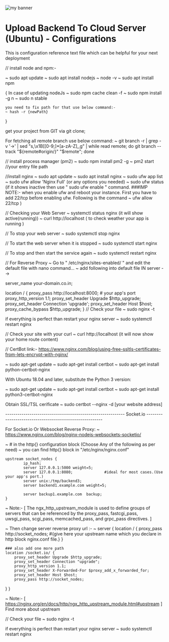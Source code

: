 <p align=”center”>
<img width=”200" height=”200" src="https://github.com/Sandesh003/NodeJs-Nginx-ReverseProxy-CertBot-Socket-Configurations/assets/93026800/9826d0a2-b852-434b-a712-f3ed18ef40ef" alt="my banner">
</p>

# Upload Backend To Cloud Server (Ubuntu) - Configurations
This is configuration reference text file which can be helpful for your next deployment

// install node and npm:-

~ sudo apt update
~ sudo apt install nodejs
~ node -v
~ sudo apt install npm

{
	In case of updating nodeJs 
	~ sudo npm cache clean -f
	~ sudo npm install -g n
	~ sudo n stable

	you need to fix path for that use below command:-
	~ hash -r {newPath}
}

get your project from GIT via git clone;

For fetching all remote branch use below command:
~ git branch -r | grep -v '\->' | sed "s,\x1B\[[0-9;]*[a-zA-Z],,g" | while read remote; do git branch --track "${remote#origin/}" "$remote"; done

// install process manager (pm2)
~ sudo npm install pm2 -g
~ pm2 start //your entry file path

//install nginx
~ sudo apt update
~ sudo apt install nginx
~ sudo ufw app list
~ sudo ufw allow 'Nginx Full' (or any options you needed)
~ sudo ufw status (if it shows inactive then use " sudo ufw enable " command. ###IMP NOTE:- when you enable ufw and reboot your instance. First you have to add 22/tcp before enabling ufw. Following is the command
~ ufw allow 22/tcp ) 

// Checking your Web Server
~ systemctl status nginx (it will show active(running))
~ curl http://localhost ( to check weather your app is running )

// To stop your web server
~ sudo systemctl stop nginx

// To start the web server when it is stopped
~ sudo systemctl start nginx

// To stop and then start the service again
~ sudo systemctl restart nginx

// For Reverse Proxy
~ Go to " /etc/nginx/sites-enabled/ " and edit the default file with nano command...
~ add following into default file IN server --> 

server_name your-domain.co.in;

location / {
	 proxy_pass http://localhost:8000; # your app's port
         proxy_http_version 1.1;
         proxy_set_header Upgrade $http_upgrade;
         proxy_set_header Connection 'upgrade';
         proxy_set_header Host $host;
         proxy_cache_bypass $http_upgrade;
}
// Check your file
~ sudo nginx -t

if everything is perfect than restart your nginx server
~ sudo systemctl restart nginx

// Check your site with your curl
~ curl http://localhost (it will now show your home route content)

// CertBot
link:- https://www.nginx.com/blog/using-free-ssltls-certificates-from-lets-encrypt-with-nginx/

~ sudo apt-get update
~ sudo apt-get install certbot
~ sudo apt-get install python-certbot-nginx


With Ubuntu 18.04 and later, substitute the Python 3 version:

~ sudo apt-get update
~ sudo apt-get install certbot
~ sudo apt-get install python3-certbot-nginx

Obtain SSL/TSL cerificate 
~ sudo certbot --nginx -d [your website address]


----------------------------------------------------------- Socket.io --------------------------------------------------------


For Socket.io Or Websocket Reverse Proxy:
~ https://www.nginx.com/blog/nginx-nodejs-websockets-socketio/

~ # in the http{} configuration block (Choose Any of the following as per need)
~ you can find http{} block in "/etc/nginx/nginx.conf"

	upstream socket_nodes {
    		ip_hash;
		    server 127.0.0.1:5000 weight=5;
    		server 127.0.0.1:8080;       		#ideal for most cases.(Use your app's port.)
    		server unix:/tmp/backend3;
		    server backend1.example.com weight=5;

		    server backup1.example.com  backup;
	}

~ Note:- [ The ngx_http_upstream_module is used to define groups of servers that can be referenced by the proxy_pass, fastcgi_pass, uwsgi_pass, scgi_pass, memcached_pass, and grpc_pass directives. ]

~ Then change server reverse proxy url :-
~ server {
    location / {
        proxy_pass http://socket_nodes; #{give here your upstream name which you declare in http block nginx.conf file.}
    }
    
    ### also add one more path 
    location /socket.io/ {
        proxy_set_header Upgrade $http_upgrade;
        proxy_set_header Connection "upgrade";
        proxy_http_version 1.1;
        proxy_set_header X-Forwarded-For $proxy_add_x_forwarded_for;
        proxy_set_header Host $host;
        proxy_pass http://socket_nodes;
   }
}

~ Note:- [ https://nginx.org/en/docs/http/ngx_http_upstream_module.html#upstream ] Find more about upstream

// Check your file
~ sudo nginx -t

if everything is perfect than restart your nginx server
~ sudo systemctl restart nginx
